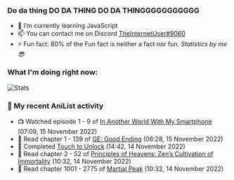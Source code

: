 ### Do da thing DO DA THING DO DA THINGGGGGGGGGGG

<!-- **TheInternetUser0/TheInternetUser0** is a ✨ _special_ ✨ repository because its `README.md` (this file) appears on your GitHub profile. -->


- 🌱 I’m currently learning JavaScript
- 📫 You can contact me on Discord [TheInternetUser#9060](https://discord.com/users/534117072796385300)
- ⚡ Fun fact: 80% of the Fun fact is neither a fact nor fun. _Statistics by me 😎_

### What I'm doing right now:
![Stats](https://discord.c99.nl/widget/theme-3/534117072796385300.png)

### 🌸 My recent AniList activity

<!-- ANILIST_ACTIVITY:start -->

-   📺 Watched episode 1 - 9 of [In Another World With My Smartphone](https://anilist.co/anime/98491) (07:09, 15 November 2022)
-   📖 Read chapter 1 - 139 of [GE: Good Ending](https://anilist.co/manga/45578) (06:28, 15 November 2022)
-   📖 Completed [Touch to Unlock](https://anilist.co/manga/121506) (14:42, 14 November 2022)
-   📖 Read chapter 2 - 52 of [Principles of Heavens: Zen’s Cultivation of Immortality](https://anilist.co/manga/101408) (10:32, 14 November 2022)
-   📖 Read chapter 1001 - 2775 of [Martial Peak](https://anilist.co/manga/104494) (10:32, 14 November 2022)

<!-- ANILIST_ACTIVITY:end -->
